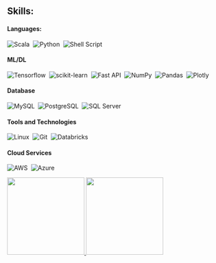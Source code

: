 ## Skills:

#### Languages:

![Scala](https://img.shields.io/badge/Scala-DC322F?style=for-the-badge&logo=scala&logoColor=white)&nbsp;
![Python](https://img.shields.io/badge/Python-3776AB?style=for-the-badge&logo=python&logoColor=white)&nbsp;
![Shell Script](https://img.shields.io/badge/Shell_Script-121011?style=for-the-badge&logo=gnu-bash&logoColor=white)&nbsp;


#### ML/DL

![Tensorflow](https://img.shields.io/badge/TensorFlow-FF6F00?style=for-the-badge&logo=tensorflow&logoColor=white)&nbsp;
![scikit-learn](https://img.shields.io/badge/scikit--learn-%23F7931E.svg?style=for-the-badge&logo=scikit-learn&logoColor=white)&nbsp;
![Fast API](https://img.shields.io/badge/FastAPI-005571?style=for-the-badge&logo=fastapi)&nbsp;
![NumPy](https://img.shields.io/badge/numpy-%23013243.svg?style=for-the-badge&logo=numpy&logoColor=white)&nbsp;
![Pandas](https://img.shields.io/badge/pandas-%23150458.svg?style=for-the-badge&logo=pandas&logoColor=white)&nbsp;
![Plotly](https://img.shields.io/badge/Plotly-%233F4F75.svg?style=for-the-badge&logo=plotly&logoColor=white)

#### Database

![MySQL](https://img.shields.io/badge/MySQL-00000F?style=for-the-badge&logo=mysql&logoColor=white)&nbsp;
![PostgreSQL](https://img.shields.io/badge/PostgreSQL-316192?style=for-the-badge&logo=postgresql&logoColor=white)&nbsp;
![SQL Server](https://img.shields.io/badge/SQL%20Server-CC2927?style=for-the-badge&logo=microsoft-sql-server&logoColor=white)


#### Tools and Technologies

![Linux](https://img.shields.io/badge/Linux-FCC624?style=for-the-badge&logo=linux&logoColor=black)&nbsp;
![Git](https://img.shields.io/badge/GIT-E44C30?style=for-the-badge&logo=git&logoColor=white)&nbsp;
![Databricks](https://img.shields.io/badge/Databricks-CC2927?style=for-the-badge&logo=databricks&logoColor=white)&nbsp;

#### Cloud Services

![AWS](https://img.shields.io/badge/Amazon_AWS-232F3E?style=flat&logo=amazon-aws&logoColor=white)&nbsp;
![Azure](https://img.shields.io/badge/Microsoft_Azure-0078D4?style=flat&logo=microsoft-azure&logoColor=white)

<!-- 
![Google Cloud](https://img.shields.io/badge/Google_Cloud-4285F4?style=flat&logo=google-cloud&logoColor=white)&nbsp; -->


<p>
<a href="https://github.com/AVS1508">
  <img height="180em" src="https://github-readme-stats.vercel.app/api?username=blacksubmarine&show_icons=true&theme=radical" />
  <img height="180em" src="https://github-readme-stats-eight-theta.vercel.app/api/top-langs/?username=blacksubmarine&theme=radical&layout=compact&exclude_lang=java+r" />
</a>
</p>